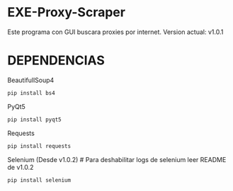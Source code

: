 # EXE-Proxy-Scraper
Este programa con GUI buscara proxies por internet. 
Version actual: v1.0.1


# DEPENDENCIAS

BeautifullSoup4
```python
pip install bs4
```
PyQt5
```python
pip install pyqt5
```
Requests
```python
pip install requests
```

Selenium (Desde v1.0.2) # Para deshabilitar logs de selenium leer README de v1.0.2
```python
pip install selenium
```
